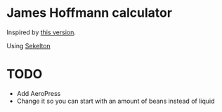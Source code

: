# James Hoffmann calculator
Inspired by [this version](https://coda.io/@alessandro-mingione/hoffmann-coffee-calculator).

Using [Sekelton](http://getskeleton.com/)


# TODO
- Add AeroPress
- Change it so you can start with an amount of beans instead of liquid
